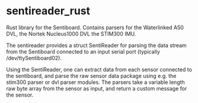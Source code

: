 # sentireader_rust

Rust library for the Sentiboard. Contains parsers for the Waterlinked A50 DVL, the Nortek Nucleus1000 DVL the STIM300 IMU.

The sentireader provides a struct SentiReader for parsing the data stream from the Sentiboard connected to an input serial port (typically /dev/ttySentiboard02).

Using the SentiReader, one can extract data from each sensor connected to the sentiboard, and parse the raw sensor data package using e.g. the stim300 parser or dvl parser modules. The parsers take a variable length raw byte array from the sensor as input, and return a custom message for the sensor.
